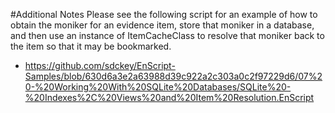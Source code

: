 #Additional Notes
Please see the following script for an example of how to obtain the moniker for an evidence item, store that moniker in a database, and then use an instance of ItemCacheClass to resolve that moniker back to the item so that it may be bookmarked.

* https://github.com/sdckey/EnScript-Samples/blob/630d6a3e2a63988d39c922a2c303a0c2f97229d6/07%20-%20Working%20With%20SQLite%20Databases/SQLite%20-%20Indexes%2C%20Views%20and%20Item%20Resolution.EnScript
